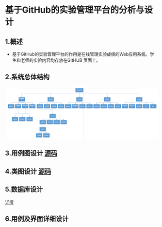 # 基于GitHub的实验管理平台的分析与设计

## 1.概述

- 基于GitHub的实验管理平台的作用是在线管理实验成绩的Web应用系统。学生和老师的实验内容均存放在GitHUB 页面上。
## 2.系统总体结构 
![总体设计](总体设计.png)
## 3.用例图设计 [源码]()

## 4.类图设计 [源码](类图.puml)

## 5.数据库设计

[详情](DB/README.md)

## 6.用例及界面详细设计

